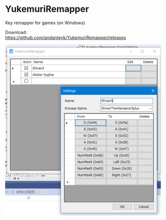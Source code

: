 # YukemuriRemapper
Key remapper for games (on Windows)

Download:  
https://github.com/andanteyk/YukemuriRemapper/releases

![sample](README.png)
